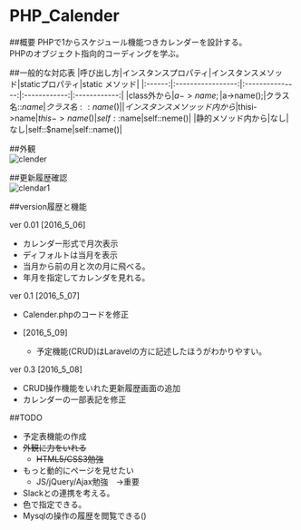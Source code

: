 # PHP_Calender

##概要
PHPで1からスケジュール機能つきカレンダーを設計する。  
PHPのオブジェクト指向的コーディングを学ぶ。

##一般的な対応表
|呼び出し方|インスタンスプロパティ|インスタンスメソッド|staticプロパティ|static メソッド|
|:------:|:-----------------:|:---------------:|:------------:|:------------:|
|class外から|$a->name;|$a->name();|クラス名::$name|クラス名::name()|
|インスタンスメソッッド内から|$thisi->name|$this->name()|self::$name|self::neme()|
|静的メソッド内から|なし|なし|self::$name|self::name()|



##外観  
![clender](https://github.com/Fendo181/Git_repos/blob/master/PHP_Calender/Top.png)

##更新履歴確認  
![clendar1](https://github.com/Fendo181/Git_repos/blob/master/PHP_Calender/Top2.png)

##version履歴と機能

ver 0.01 [2016_5_06]  
- カレンダー形式で月次表示
- ディフォルトは当月を表示
- 当月から前の月と次の月に飛べる。
- 年月を指定してカレンダを見れる。

ver 0.1 [2016_5_07]  
- Calender.phpのコードを修正  

- [2016_5_09]
  - 予定機能(CRUD)はLaravelの方に記述したほうがわかりやすい。  

ver 0.3 [2016_5_08]
- CRUD操作機能をいれた更新履歴画面の追加
- カレンダーの一部表記を修正


##TODO
- 予定表機能の作成
- ~~外観に力をいれる~~
  - ~~HTML5/CSS3勉強~~
- もっと動的にページを見せたい
  - JS/jQuery/Ajax勉強　→重要
- Slackとの連携を考える。
- 色で指定できる。
- Mysqlの操作の履歴を閲覧できる()
  